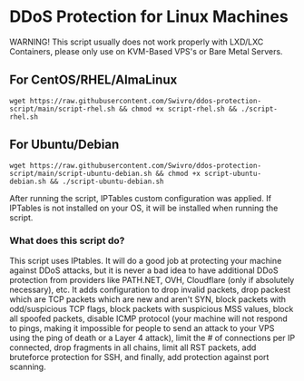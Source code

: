 # DDoS Protection for Linux Machines
WARNING! This script usually does not work properly with LXD/LXC Containers, please only use on KVM-Based VPS's or Bare Metal Servers.


## For CentOS/RHEL/AlmaLinux
```
wget https://raw.githubusercontent.com/Swivro/ddos-protection-script/main/script-rhel.sh && chmod +x script-rhel.sh && ./script-rhel.sh
```

## For Ubuntu/Debian
```
wget https://raw.githubusercontent.com/Swivro/ddos-protection-script/main/script-ubuntu-debian.sh && chmod +x script-ubuntu-debian.sh && ./script-ubuntu-debian.sh
```


After running the script, IPTables custom configuration was applied. If IPTables is not installed on your OS, it will be installed when running the script. 

### What does this script do?
This script uses IPtables. It will do a good job at protecting your machine against DDoS attacks, but it is never a bad idea to have additional DDoS protection from providers like PATH.NET, OVH, Cloudflare (only if absolutely necessary), etc. It adds configuration to drop invalid packets, drop packest which are TCP packets which are new and aren't SYN, block packets with odd/suspicious TCP flags, block packets with suspicious MSS values, block all spoofed packets, disable ICMP protocol (your machine will not respond to pings, making it impossible for people to send an attack to your VPS using the ping of death or a Layer 4 attack), limit the # of connections per IP connected, drop fragments in all chains, limit all RST packets, add bruteforce protection for SSH, and finally, add protection against port scanning.
